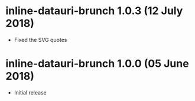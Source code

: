 # inline-datauri-brunch 1.0.3 (12 July 2018)
* Fixed the SVG quotes

# inline-datauri-brunch 1.0.0 (05 June 2018)
* Initial release
